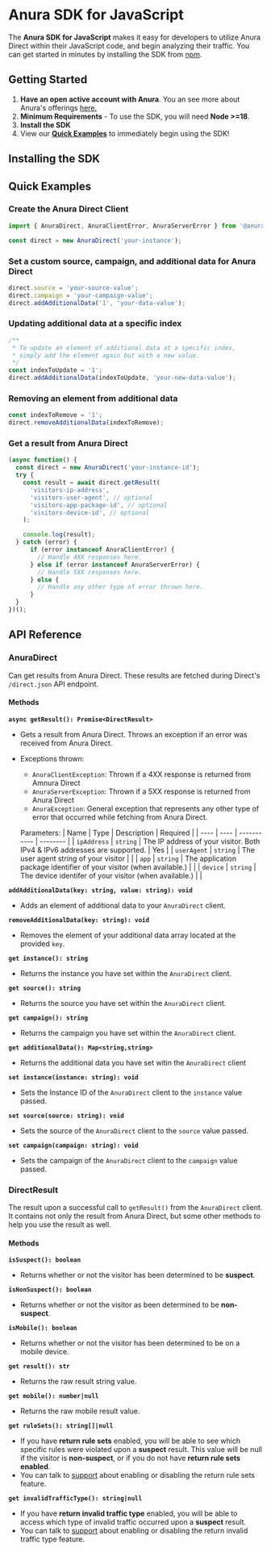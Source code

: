 # Anura SDK for JavaScript
The **Anura SDK for JavaScript** makes it easy for developers to utilize Anura Direct within their JavaScript code, and begin analyzing their traffic. You can get started in minutes by installing the SDK from [npm](https://www.npmjs.com/).

## Getting Started
1. **Have an open active account with Anura**. You an see more about Anura's offerings [here.](https://www.anura.io/product#plans-pricing)
2. **Minimum Requirements** - To use the SDK, you will need **Node >=18**.
3. **Install the SDK**
4. View our [**Quick Examples**](#quick-examples) to immediately begin using the SDK!

## Installing the SDK

## Quick Examples

### Create the Anura Direct Client
```javascript
import { AnuraDirect, AnuraClientError, AnuraServerError } from '@anuraio/anura-sdk';

const direct = new AnuraDirect('your-instance');
```

### Set a custom source, campaign, and additional data for Anura Direct
```javascript
direct.source = 'your-source-value';
direct.campaign = 'your-campaign-value';
direct.addAdditionalData('1', 'your-data-value');
```

### Updating additional data at a specific index
```javascript
/**
 * To update an element of additional data at a specific index,
 * simply add the element again but with a new value.
 */
const indexToUpdate = '1';
direct.addAdditionalData(indexToUpdate, 'your-new-data-value');
```

### Removing an element from additional data
```javascript
const indexToRemove = '1';
direct.removeAdditionalData(indexToRemove);
```

### Get a result from Anura Direct
```javascript
(async function() {
  const direct = new AnuraDirect('your-instance-id');
  try {
    const result = await direct.getResult(
      'visitors-ip-address',
      'visitors-user-agent', // optional
      'visitors-app-package-id', // optional
      'visitors-device-id', // optional
    );

    console.log(result);
  } catch (error) {
      if (error instanceof AnuraClientError) {
        // Handle 4XX responses here.
      } else if (error instanceof AnuraServerError) {
        // Handle 5XX responses here.
      } else {
        // Handle any other type of error thrown here.
      }
  }
})();
```

## API Reference
### AnuraDirect
Can get results from Anura Direct. These results are fetched during Direct's `/direct.json` API endpoint.

#### Methods
**`async getResult(): Promise<DirectResult>`**
- Gets a result from Anura Direct. Throws an exception if an error was received from Anura Direct.
- Exceptions thrown:
  - `AnuraClientException`: Thrown if a 4XX response is returned from Amnura Direct
  - `AnuraServerException`: Thrown if a 5XX response is returned from Anura Direct
  - `AnuraException`: General exception that represents any other type of error that occurred while fetching from Anura Direct.

  Parameters:
  | Name | Type | Description | Required |
  | ---- | ---- | ----------- | -------- |
  | `ipAddress` | `string` | The IP address of your visitor. Both IPv4 & IPv6 addresses are supported. | Yes |
  | `userAgent` | `string` | The user agent string of your visitor |  |
  | `app` | `string` | The application package identifier of your visitor (when available.) | |
  | `device` | `string` | The device identifer of your visitor (when available.) | |

**`addAdditionalData(key: string, value: string): void`**
- Adds an element of additional data to your `AnuraDirect` client.

**`removeAdditionalData(key: string): void`**
- Removes the element of your additional data array located at the provided `key`.

**`get instance(): string`**
- Returns the instance you have set within the `AnuraDirect` client.

**`get source(): string`**
- Returns the source you have set within the `AnuraDirect` client.

**`get campaign(): string`**
- Returns the campaign you have set within the `AnuraDirect` client.

**`get additionalData(): Map<string,string>`**
- Returns the additional data you have set witin the `AnuraDirect` client

**`set instance(instance: string): void`**
- Sets the Instance ID of the `AnuraDirect` client to the `instance` value passed.

**`set source(source: string): void`**
- Sets the source of the `AnuraDirect` client to the `source` value passed.

**`set campaign(campaign: string): void`**
- Sets the campaign of the `AnuraDirect` client to the `campaign` value passed.

### DirectResult
The result upon a successful call to `getResult()` from the `AnuraDirect` client. It contains not only the result from Anura Direct, but some other methods to help you use the result as well.

#### Methods
**`isSuspect(): boolean`**
- Returns whether or not the visitor has been determined to be **suspect**.

**`isNonSuspect(): boolean`**
- Returns whether or not the visitor as been determined to be **non-suspect**.

**`isMobile(): boolean`**
- Returns whether or  not the visitor has been determined to be on a mobile device.

**`get result(): str`**
- Returns the raw result string value.

**`get mobile(): number|null`**
- Returns the raw mobile result value.

**`get ruleSets(): string[]|null`**
- If you have **return rule sets** enabled, you will be able to see which specific rules were violated upon a **suspect** result. This value will be null if the visitor is **non-suspect**, or if you do not have **return rule sets enabled**.
- You can talk to [support](mailto:support@anura.io) about enabling or disabling the return rule sets feature.

**`get invalidTrafficType(): string|null`**
- If you have **return invalid traffic type** enabled, you will be able to access which type of invalid traffic occurred upon a **suspect** result.
- You can talk to [support](mailto:support@anura.io) about enabling or disabling the return invalid traffic type feature.